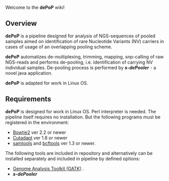 
Welcome to the **dePoP** wiki!

## Overview
**dePoP** is a pipeline designed for analysis of NGS-sequences of pooled samples aimed on identification of rare Nucleotide Variants (NV) carriers in cases of usage of an overlapping pooling scheme.

**dePoP** automatizes de-multiplexing, trimming, mapping, snp-calling of raw NGS-reads and performs de-pooling, i.e. identification of carrying NV individual samples. De-pooling process is performed by ***s-dePooler*** - a novel java application.

**dePoP** is adapted for work in Linux OS.
## Requirements
**dePoP** is designed for work in Linux OS. Perl interpreter is needed. 
The pipeline itself requires no installation. But the following programs must be registered in the environment:
* [Bowtie2](http://bowtie-bio.sourceforge.net/bowtie2/index.shtml) ver 2.2 or newer 
* [Cutadapt](http://cutadapt.readthedocs.io/en/stable/guide.html)  ver 1.8 or newer
* [samtools](https://sourceforge.net/projects/samtools/files/samtools/) and [bcftools](https://sourceforge.net/projects/samtools/files/samtools/) ver 1.3 or newer.

The following tools are included in repository and alternatively can be installed separately and included in pipeline by defined options:
* [Genome Analysis Toolkit (GATK)](https://software.broadinstitute.org/gatk/) .
* ***s-dePooler***
